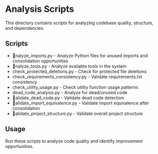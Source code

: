 ﻿# Analysis Scripts

This directory contains scripts for analyzing codebase quality, structure, and dependencies.

## Scripts

- nalyze_imports.py - Analyze Python files for unused imports and consolidation opportunities
- nalyze_tools.py - Analyze available tools in the system
- check_protected_deletions.py - Check for protected file deletions
- check_requirements_consistency.py - Validate requirements.txt consistency
- check_utility_usage.py - Check utility function usage patterns
- dead_code_analysis.py - Analyze for dead/unused code
- alidate_dead_code.py - Validate dead code detection
- alidate_import_equivalence.py - Validate import equivalence after consolidation
- alidate_project_structure.py - Validate overall project structure

## Usage

Run these scripts to analyze code quality and identify improvement opportunities.
